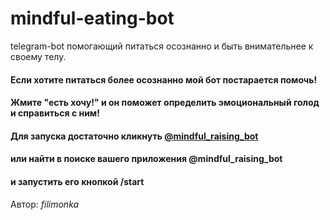 # mindful-eating-bot
telegram-bot помогающий питаться осознанно и быть внимательнее к своему телу.

#### Если хотите питаться более осознанно мой бот постарается помочь!
#### Жмите "есть хочу!" и он поможет определить эмоциональный голод и справиться с ним!
#### Для запуска достаточно кликнуть [@mindful_raising_bot] 
#### или найти в поиске вашего приложения @mindful_raising_bot
#### и запустить его кнопкой /start


Автор: _filimonka_

  [@mindful_raising_bot]: <https://t.me/mindful_raising_bot>
